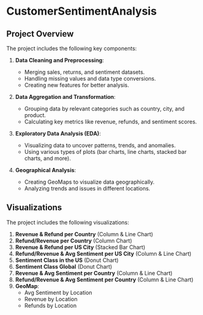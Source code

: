 # CustomerSentimentAnalysis

## Project Overview

The project includes the following key components:

1. **Data Cleaning and Preprocessing**:
    - Merging sales, returns, and sentiment datasets.
    - Handling missing values and data type conversions.
    - Creating new features for better analysis.

2. **Data Aggregation and Transformation**:
    - Grouping data by relevant categories such as country, city, and product.
    - Calculating key metrics like revenue, refunds, and sentiment scores.

3. **Exploratory Data Analysis (EDA)**:
    - Visualizing data to uncover patterns, trends, and anomalies.
    - Using various types of plots (bar charts, line charts, stacked bar charts, and more).

4. **Geographical Analysis**:
    - Creating GeoMaps to visualize data geographically.
    - Analyzing trends and issues in different locations.

## Visualizations

The project includes the following visualizations:

1. **Revenue & Refund per Country** (Column & Line Chart)
2. **Refund/Revenue per Country** (Column Chart)
3. **Revenue & Refund per US City** (Stacked Bar Chart)
4. **Refund/Revenue & Avg Sentiment per US City** (Column & Line Chart)
5. **Sentiment Class in the US** (Donut Chart)
6. **Sentiment Class Global** (Donut Chart)
7. **Revenue & Avg Sentiment per Country** (Column & Line Chart)
8. **Refund/Revenue & Avg Sentiment per Country** (Column & Line Chart)
9. **GeoMap**:
    - Avg Sentiment by Location
    - Revenue by Location
    - Refunds by Location
